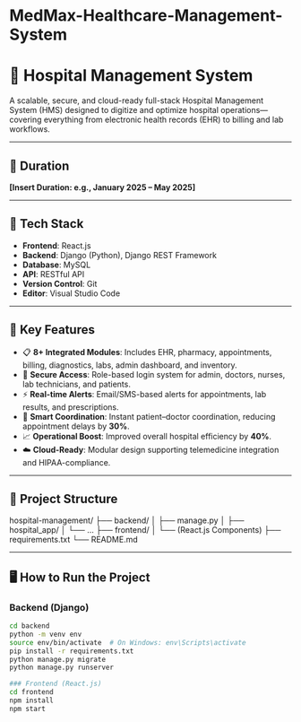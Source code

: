 # MedMax-Healthcare-Management-System
# 🏥 Hospital Management System

A scalable, secure, and cloud-ready full-stack Hospital Management System (HMS) designed to digitize and optimize hospital operations—covering everything from electronic health records (EHR) to billing and lab workflows.

---

## 📅 Duration
**[Insert Duration: e.g., January 2025 – May 2025]**

---

## 🧰 Tech Stack

- **Frontend**: React.js  
- **Backend**: Django (Python), Django REST Framework  
- **Database**: MySQL  
- **API**: RESTful API  
- **Version Control**: Git  
- **Editor**: Visual Studio Code  

---

## 🚀 Key Features

- 📋 **8+ Integrated Modules**: Includes EHR, pharmacy, appointments, billing, diagnostics, labs, admin dashboard, and inventory.
- 🔐 **Secure Access**: Role-based login system for admin, doctors, nurses, lab technicians, and patients.
- ⚡ **Real-time Alerts**: Email/SMS-based alerts for appointments, lab results, and prescriptions.
- 🧠 **Smart Coordination**: Instant patient–doctor coordination, reducing appointment delays by **30%**.
- 📈 **Operational Boost**: Improved overall hospital efficiency by **40%**.
- ☁️ **Cloud-Ready**: Modular design supporting telemedicine integration and HIPAA-compliance.

---

## 📂 Project Structure
hospital-management/
├── backend/
│ ├── manage.py
│ ├── hospital_app/
│ └── ...
├── frontend/
│ └── (React.js Components)
├── requirements.txt
└── README.md


---

## 🖥️ How to Run the Project

### Backend (Django)

```bash
cd backend
python -m venv env
source env/bin/activate  # On Windows: env\Scripts\activate
pip install -r requirements.txt
python manage.py migrate
python manage.py runserver

### Frontend (React.js)
cd frontend
npm install
npm start
